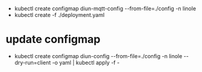 #
* kubectl create configmap diun-mqtt-config --from-file=./config -n linole 
* kubectl create -f ./deployment.yaml


# update configmap
* kubectl create configmap diun-config --from-file=./config -n linole --dry-run=client -o yaml | kubectl apply -f -